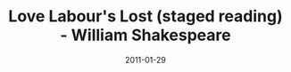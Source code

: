 ---
layout: production
title: Love Labour's Lost (staged reading) - William Shakespeare
date: 2011-01-29
dates_string: January 29, 2011
location: Titzal Café

synopsis: The King of Navarre and three of his companions vow to avoid the company of women in order to pursue intense studies only to be interrupted by the Princess of France and her lovely companions.  A comedy ensues in this modern hipster urban environment.

production:
  - name: Ben Aldred
    title: Director

cast:
- actor: Julia Kessler
  role: Princess
  actor_bio_url: /company/julia_kessler
- actor: Jared McDaris
  role: Don Armando
- actor: Kelly Lynn Hogan
  role: Maria
- actor: Kate Suffern
  role: Rosaline
- actor: Kristie Forsch
  role: Jacquenetta
- actor: Lane Flores
  role: Moth/Boyet
- actor: Richard Alpert
  role: Holofernes
- actor: Robin Billadeau
  role: George Seacoa
- actor: Eli Branson
  role: Berown
- actor: Gary Henderson
  role: Longaville
- actor: Greg Pragel
  role: Costard

images:
  - url: /assets/images/Love_Labours_Lost_3_ladies.JPG
  - url: /assets/images/Love_Labours_Lost_3guys.JPG
  - url: /assets/images/Love_Labours_Lost_3ladies_cucumber.JPG
  - url: /assets/images/Love_Labours_Lost_Jared_costume.JPG
  - url: /assets/images/Love_Labours_Lost_Gary.JPG
---